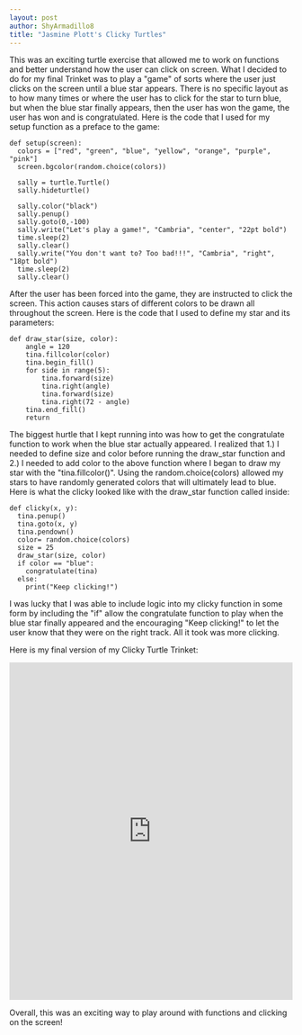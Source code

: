 ```yaml
---
layout: post
author: ShyArmadillo8
title: "Jasmine Plott's Clicky Turtles"
---
```


This was an exciting turtle exercise that allowed me to work on functions and better understand how the user can click on screen.  What I
decided to do for my final Trinket was to play a "game" of sorts where the user just clicks on the screen until a blue star appears. There
is no specific layout as to how many times or where the user has to click for the star to turn blue, but when the blue star finally appears,
then the user has won the game, the user has won and is congratulated.  Here is the code that I used for my setup function as a preface to 
the game:

```
def setup(screen):
  colors = ["red", "green", "blue", "yellow", "orange", "purple", "pink"]
  screen.bgcolor(random.choice(colors))
  
  sally = turtle.Turtle()
  sally.hideturtle()
  
  sally.color("black")
  sally.penup()
  sally.goto(0,-100)
  sally.write("Let's play a game!", "Cambria", "center", "22pt bold")
  time.sleep(2)
  sally.clear()
  sally.write("You don't want to? Too bad!!!", "Cambria", "right", "18pt bold")
  time.sleep(2)
  sally.clear()
  ```

After the user has been forced into the game, they are instructed to click the screen.  This action causes stars of different colors to
be drawn all throughout the screen.  Here is the code that I used to define my star and its parameters:

```
def draw_star(size, color):
    angle = 120
    tina.fillcolor(color) 
    tina.begin_fill()
    for side in range(5):
        tina.forward(size)
        tina.right(angle)
        tina.forward(size)
        tina.right(72 - angle)
    tina.end_fill()
    return
```

The biggest hurtle that I kept running into was how to get the congratulate function to work when the blue star actually appeared.
I realized that 1.) I needed to define size and color before running the draw_star function and 2.) I needed to add color to the above
function where I began to draw my star with the "tina.fillcolor()". Using the random.choice(colors) allowed my stars to have randomly
generated colors that will ultimately lead to blue.  Here is what the clicky looked like with the draw_star function called inside:

```
def clicky(x, y):
  tina.penup()
  tina.goto(x, y)
  tina.pendown()
  color= random.choice(colors)
  size = 25
  draw_star(size, color)
  if color == "blue":
    congratulate(tina)
  else:
    print("Keep clicking!")
```
 
 I was lucky that I was able to include logic into my clicky function in some form by including the "if" allow the congratulate
 function to play when the blue star finally appeared and the encouraging "Keep clicking!" to let the user know that they were on the
 right track.  All it took was more clicking.
 
 Here is my final version of my Clicky Turtle Trinket:
 <iframe src="https://trinket.io/embed/python/b1fce1bf20" width="100%" height="600" frameborder="0" marginwidth="0" marginheight="0" allowfullscreen></iframe>
 
 Overall, this was an exciting way to play around with functions and clicking on the screen!
